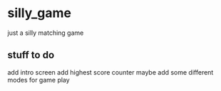# silly_game
just a silly matching game

## stuff to do
add intro screen
add highest score counter
maybe add some different modes for game play
